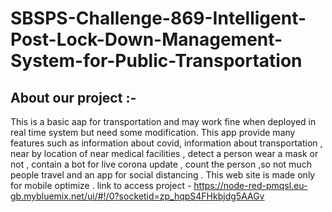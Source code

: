 # SBSPS-Challenge-869-Intelligent-Post-Lock-Down-Management-System-for-Public-Transportation

## About our project :-
This is a basic aap for transportation and may work fine when deployed in real time system but need some modification. This app provide  many features such as information about covid, information about transportation , near by location of near medical facilities , detect a person wear a mask or not , contain a bot for live corona update , count the person ,so not much people travel and an app for social distancing . This web site is made only for mobile optimize .
link to access project - https://node-red-pmqsl.eu-gb.mybluemix.net/ui/#!/0?socketid=zp_hqpS4FHkbjdg5AAGv
